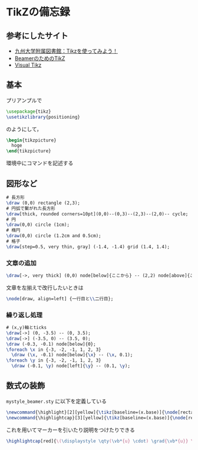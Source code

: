 # TikZの備忘録

## 参考にしたサイト

- [九州大学附属図書館：Tikzを使ってみよう！](https://guides.lib.kyushu-u.ac.jp/c.php?g=774891&p=5559083)
- [BeamerのためのTikZ](https://www.opt.mist.i.u-tokyo.ac.jp/~tasuku/tikz.html)
- [Visual Tikz](http://ftp.jaist.ac.jp/pub/CTAN/info/visualtikz/VisualTikZ.pdf)

## 基本

プリアンプルで

```latex
\usepackage{tikz}
\usetikzlibrary{positioning}
```

のようにして，

```latex
\begin{tikzpicture}
  hoge
\end{tikzpicture}
```

環境中にコマンドを記述する

## 図形など

```latex
# 長方形
\draw (0,0) rectangle (2,3);
# 円弧で繋がれた長方形
\draw[thick, rounded corners=10pt](0,0)--(0,3)--(2,3)--(2,0)-- cycle;
# 円
\draw(0,0) circle (1cm);
# 楕円
\draw(0,0) circle (1.2cm and 0.5cm);
# 格子
\draw[step=0.5, very thin, gray] (-1.4, -1.4) grid (1.4, 1.4);
```

### 文章の追加

```latex
\draw[->, very thick] (0,0) node[below]{ここから} -- (2,2) node[above]{ここまで};
```

文章を左揃えで改行したいときは

```latex
\node[draw, align=left] {一行目と\\二行目};
```

### 繰り返し処理

```latex
# (x,y)軸とticks
\draw[->] (0, -3.5) -- (0, 3.5);
\draw[->] (-3.5, 0) -- (3.5, 0);
\draw (-0.3, -0.1) node[below]{0};
\foreach \x in {-3, -2, -1, 1, 2, 3}
  \draw (\x, -0.1) node[below]{\x} -- (\x, 0.1);
\foreach \y in {-3, -2, -1, 1, 2, 3}
  \draw (-0.1, \y) node[left]{\y} -- (0.1, \y);
```

## 数式の装飾

`mystyle_beamer.sty` に以下を定義している

```latex
\newcommand{\highlight}[2][yellow]{\tikz[baseline=(x.base)]{\node[rectangle,rounded corners,fill=#1!10](x){#2};}}
\newcommand{\highlightcap}[3][yellow]{\tikz[baseline=(x.base)]{\node[rectangle,rounded corners,fill=#1!10](x){#2} node[below of=x, color=#1]{#3};}}
```

これを用いてマーカーを引いたり説明をつけたりできる

```latex
\highlightcap[red]{\(\displaystyle \qty(\vb*{u} \cdot) \grad{\vb*{u}} \)}{非線形項}
```
